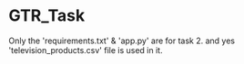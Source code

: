 ﻿# GTR_Task
Only the 'requirements.txt' & 'app.py' are for task 2. and yes 'television_products.csv' file is used in it.
